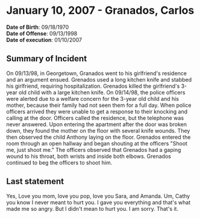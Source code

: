 # January 10, 2007 - Granados, Carlos

**Date of Birth**: 09/18/1970<br/>
**Date of Offense**: 09/13/1998<br/>
**Date of execution**: 01/10/2007<br/>

## Summary of Incident
On 09/13/98, in Georgetown, Granados went to his girlfriend's residence and an argument ensued. Grenados used a long kitchen knife and stabbed his girlfriend, requiring hospitalization. Grenados killed the girlfriend's 3-year old child with a large kitchen knife. On 09/14/98, the police officers were alerted due to a welfare concern for the 3-year old child and his mother, because their family had not seen them for a full day. When police officers arrived they were unable to get a response to their knocking and calling at the door. Officers called the residence, but the telephone was never answered. Upon entering the apartment after the door was broken down, they found the mother on the floor with several knife wounds. They then observed the child Anthony laying on the floor. Grenados entered the room through an open hallway and began shouting at the officers "Shoot me, just shoot me." The officers observed that Grenados had a gaping wound to his throat, both wrists and inside both elbows. Grenados continued to beg the officers to shoot him.

## Last statement
Yes, Love you mom, love you pop, love you Sara, and Amanda. Um, Cathy you know I never meant to hurt you. I gave you everything and that's what made me so angry. But I didn't mean to hurt you. I am sorry. That's it.